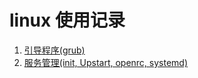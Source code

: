 # linux 使用记录

1. [引导程序(grub)](./linux/boot)
2. [服务管理(init, Upstart, openrc, systemd)](./linux/service_manager)